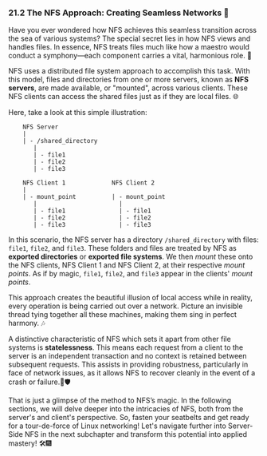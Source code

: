 ### 21.2 The NFS Approach: Creating Seamless Networks 🚀

Have you ever wondered how NFS achieves this seamless transition across the sea of various systems? The special secret lies in how NFS views and handles files. In essence, NFS treats files much like how a maestro would conduct a symphony—each component carries a vital, harmonious role. 🎵

NFS uses a distributed file system approach to accomplish this task. With this model, files and directories from one or more servers, known as **NFS servers**, are made available, or "mounted", across various clients. These NFS clients can access the shared files just as if they are local files. 🌐

Here, take a look at this simple illustration:
```plaintext
    NFS Server 
    |
    | - /shared_directory
       |
       | - file1
       | - file2
       | - file3

    NFS Client 1             NFS Client 2
    |
    | - mount_point          | - mount_point
       |                       |
       | - file1               | - file1
       | - file2               | - file2
       | - file3               | - file3
```
In this scenario, the NFS server has a directory `/shared_directory` with files: `file1`, `file2`, and `file3`. These folders and files are treated by NFS as **exported directories** or **exported file systems**. We then *mount* these onto the NFS clients, NFS Client 1 and NFS Client 2, at their respective *mount points*. As if by magic, `file1`, `file2`, and `file3` appear in the clients' *mount points*.

This approach creates the beautiful illusion of local access while in reality, every operation is being carried out over a network. Picture an invisible thread tying together all these machines, making them sing in perfect harmony. 🎶

A distinctive characteristic of NFS which sets it apart from other file systems is **statelessness**. This means each request from a client to the server is an independent transaction and no context is retained between subsequent requests. This assists in providing robustness, particularly in face of network issues, as it allows NFS to recover cleanly in the event of a crash or failure.🔄🛡️

That is just a glimpse of the method to NFS’s magic. In the following sections, we will delve deeper into the intricacies of NFS, both from the server's and client's perspective. So, fasten your seatbelts and get ready for a tour-de-force of Linux networking! Let's navigate further into Server-Side NFS in the next subchapter and transform this potential into applied mastery! 🛠️🎆